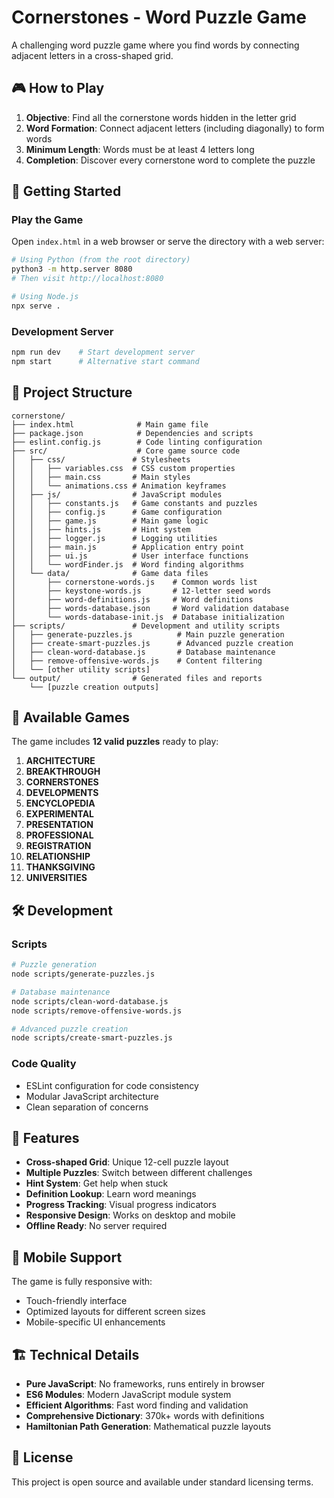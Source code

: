 # Cornerstones - Word Puzzle Game

A challenging word puzzle game where you find words by connecting adjacent letters in a cross-shaped grid.

## 🎮 How to Play

1. **Objective**: Find all the cornerstone words hidden in the letter grid
2. **Word Formation**: Connect adjacent letters (including diagonally) to form words
3. **Minimum Length**: Words must be at least 4 letters long
4. **Completion**: Discover every cornerstone word to complete the puzzle

## 🚀 Getting Started

### Play the Game
Open `index.html` in a web browser or serve the directory with a web server:

```bash
# Using Python (from the root directory)
python3 -m http.server 8080
# Then visit http://localhost:8080

# Using Node.js
npx serve .
```

### Development Server
```bash
npm run dev    # Start development server
npm start      # Alternative start command
```

## 📁 Project Structure

```
cornerstone/
├── index.html              # Main game file
├── package.json            # Dependencies and scripts
├── eslint.config.js        # Code linting configuration
├── src/                    # Core game source code
│   ├── css/               # Stylesheets
│   │   ├── variables.css  # CSS custom properties
│   │   ├── main.css       # Main styles
│   │   └── animations.css # Animation keyframes
│   ├── js/                # JavaScript modules
│   │   ├── constants.js   # Game constants and puzzles
│   │   ├── config.js      # Game configuration
│   │   ├── game.js        # Main game logic
│   │   ├── hints.js       # Hint system
│   │   ├── logger.js      # Logging utilities
│   │   ├── main.js        # Application entry point
│   │   ├── ui.js          # User interface functions
│   │   └── wordFinder.js  # Word finding algorithms
│   └── data/              # Game data files
│       ├── cornerstone-words.js    # Common words list
│       ├── keystone-words.js       # 12-letter seed words
│       ├── word-definitions.js     # Word definitions
│       ├── words-database.json     # Word validation database
│       └── words-database-init.js  # Database initialization
├── scripts/               # Development and utility scripts
│   ├── generate-puzzles.js          # Main puzzle generation
│   ├── create-smart-puzzles.js      # Advanced puzzle creation
│   ├── clean-word-database.js       # Database maintenance
│   ├── remove-offensive-words.js    # Content filtering
│   └── [other utility scripts]
└── output/                # Generated files and reports
    └── [puzzle creation outputs]
```

## 🎯 Available Games

The game includes **12 valid puzzles** ready to play:

1. **ARCHITECTURE**
2. **BREAKTHROUGH**  
3. **CORNERSTONES**
4. **DEVELOPMENTS**
5. **ENCYCLOPEDIA**
6. **EXPERIMENTAL**
7. **PRESENTATION**
8. **PROFESSIONAL**
9. **REGISTRATION**
10. **RELATIONSHIP**
11. **THANKSGIVING**
12. **UNIVERSITIES**

## 🛠️ Development

### Scripts
```bash
# Puzzle generation
node scripts/generate-puzzles.js

# Database maintenance
node scripts/clean-word-database.js
node scripts/remove-offensive-words.js

# Advanced puzzle creation
node scripts/create-smart-puzzles.js
```

### Code Quality
- ESLint configuration for code consistency
- Modular JavaScript architecture
- Clean separation of concerns

## 🎨 Features

- **Cross-shaped Grid**: Unique 12-cell puzzle layout
- **Multiple Puzzles**: Switch between different challenges
- **Hint System**: Get help when stuck
- **Definition Lookup**: Learn word meanings
- **Progress Tracking**: Visual progress indicators
- **Responsive Design**: Works on desktop and mobile
- **Offline Ready**: No server required

## 📱 Mobile Support

The game is fully responsive with:
- Touch-friendly interface
- Optimized layouts for different screen sizes
- Mobile-specific UI enhancements

## 🏗️ Technical Details

- **Pure JavaScript**: No frameworks, runs entirely in browser
- **ES6 Modules**: Modern JavaScript module system
- **Efficient Algorithms**: Fast word finding and validation
- **Comprehensive Dictionary**: 370k+ words with definitions
- **Hamiltonian Path Generation**: Mathematical puzzle layouts

## 📝 License

This project is open source and available under standard licensing terms.